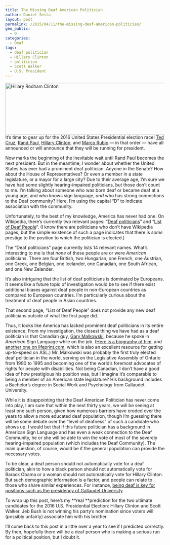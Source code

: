 ```yaml
---
title: The Missing Deaf American Politician
author: Daniel Seita
layout: post
permalink: /2015/04/11/the-missing-deaf-american-politician/
geo_public:
  - 0
categories:
  - Deaf
tags:
  - deaf politician
  - Hillary Clinton
  - politician
  - Scott Walker
  - U.S. President
---
```

[<img class="aligncenter size-full wp-image-2366" src="https://seitad.files.wordpress.com/2015/04/dem-2016-clinton-banner.jpg" alt="Hillary Rodham Clinton" width="640" height="163" />][1]It&#8217;s time to gear up for the 2016 United States Presidential election race! [Ted Cruz][2], [Rand Paul][3], [Hillary Clinton][4], and [Marco Rubio][5] &#8212; in that order &#8212; have all announced or will announce that they will be running for president.

Now marks the beginning of the inevitable wait until Rand Paul becomes the next president. But in the meantime, I wonder about whether the United States has ever had a prominent deaf politician. Anyone in the Senate? How about the House of Representatives? Or even a member in a state legislature, or a mayor for a large city? Due to their average age, I&#8217;m sure we have had some slightly hearing-impaired politicians, but those don&#8217;t count to me. I&#8217;m talking about someone who was born deaf or became deaf at a young age, and who knows sign language, *and* who has strong connections to the Deaf community? Here, I&#8217;m using the capital &#8220;D&#8221; to indicate association with the community.

Unfortunately, to the best of my knowledge, America has never had one. On Wikipedia, there&#8217;s currently two relevant pages: &#8220;[Deaf politicians][6]&#8221; and &#8220;[List of Deaf People][7]&#8220;. (I know there are politicians who don&#8217;t have Wikipedia pages, but the simple existence of such a page indicates that there is *some* prestige to the position to which the politician is elected.)

The &#8220;Deaf politicians&#8221; page currently lists 14 relevant names. What&#8217;s interesting to me is that *none* of these people are or were *American* politicians. There are four British, two Hungarian, one French, one Austrian, one Greek, one Belgian, one Icelander, one Canadian, one South African, and one New Zelander.

It&#8217;s also intriguing that the list of deaf politicians is dominated by Europeans. It seems like a future topic of investigation would be to see if there exist additional biases against deaf people in non-European countries as compared to European countries. I&#8217;m particularly curious about the treatment of deaf people in Asian countries.

That second page, &#8220;List of Deaf People&#8221; does not provide any new deaf politicians outside of what the first page did.

Thus, it looks like America has lacked prominent deaf politicians in its entire existence. From my investigation, the closest thing we have had as a deaf politician is that Canadian guy, [Gary Malkowski][8], because he spoke in *American* Sign Language while on the job. ([Here is a biography of him][9], and [another one on lifeprint.com][10], which is also an excellent resource for getting up-to-speed on ASL.) Mr. Malkowski was probably the first truly elected deaf politician in the world, serving on the Legislative Assembly of Ontario from 1990 to 1995 and becoming one of the world&#8217;s foremost advocates of rights for people with disabilities. Not being Canadian, I don&#8217;t have a good idea of how prestigious his position was, but I imagine it&#8217;s comparable to being a member of an American state legislature? His background includes a Bachelor&#8217;s degree in Social Work and Psychology from Gallaudet University.

While it is disappointing that the Deaf American Politician has never come into play, I am sure that within the next thirty years, we will be seeing at least one such person, given how numerous barriers have eroded over the years to allow a more educated deaf population, though I&#8217;m guessing there will be some debate over the &#8220;level of deafness&#8221; of such a candidate who shows up. I would bet that if this future politician has a background in American Sign Language and has even a weak connection to the Deaf Community, he or she will be able to win the vote of most of the severely hearing-impaired population (which includes the Deaf Community). The main question, of course, would be if the general population can provide the necessary votes.

To be clear, a deaf person should not automatically vote for a deaf politician, akin to how a black person should not automatically vote for Barack Obama or a woman should not automatically vote for Hillary Clinton. But such demographic information *is* a factor, and people can relate to those who share similar experiences. For instance, [being deaf is key for positions such as the presidency of Gallaudet University][11].

To wrap up this post, here&#8217;s my **real **prediction for the two ultimate candidates for the 2016 U.S. Presidential Election: Hillary Clinton and Scott Walker. Jeb Bush is not winning his party&#8217;s nomination since voters will (possibly unfairly) associate him with his brother.

I&#8217;ll come back to this post in a little over a year to see if I predicted correctly. By then, hopefully there will be a deaf person who is making a serious run for a political position, but I doubt it.

 [1]: https://seitad.files.wordpress.com/2015/04/dem-2016-clinton-banner.jpg
 [2]: http://fivethirtyeight.com/datalab/ted-cruz-is-late-to-the-party/
 [3]: http://fivethirtyeight.com/features/rand-paul-is-losing-his-fathers-base/
 [4]: http://fivethirtyeight.com/features/the-hillary-clinton-steamroller-rumbles-to-life/
 [5]: http://fivethirtyeight.com/features/marco-rubio-and-the-pareto-frontier/
 [6]: http://en.wikipedia.org/wiki/Category:Deaf_politicians
 [7]: http://en.wikipedia.org/wiki/List_of_deaf_people
 [8]: http://en.wikipedia.org/wiki/Gary_Malkowski
 [9]: http://www.lco-cdo.org/en/gary-malkowski
 [10]: http://www.lifeprint.com/asl101/topics/malkowski-gary.htm
 [11]: https://seitad.wordpress.com/2015/01/11/gallaudet-university-is-searching-for-a-president/